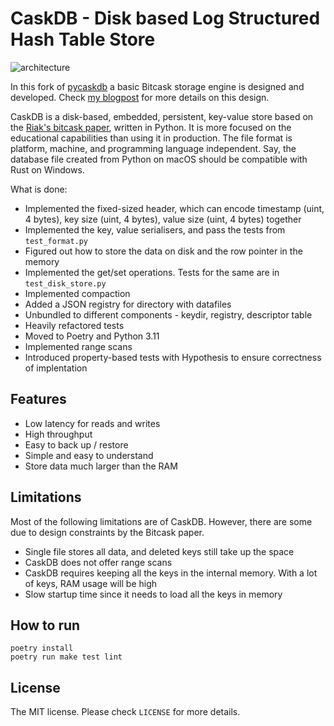 # CaskDB - Disk based Log Structured Hash Table Store

![architecture](https://user-images.githubusercontent.com/640792/167299554-0fc44510-d500-4347-b680-258e224646fa.png)

In this fork of [pycaskdb](https://github.com/avinassh/py-caskdb) a basic Bitcask storage engine
is designed and developed. Check [my blogpost](https://omniverse.ru/blog/2023/04/23/riak/) for more details
on this design.

CaskDB is a disk-based, embedded, persistent, key-value store based on the [Riak's bitcask paper](https://riak.com/assets/bitcask-intro.pdf), written in Python. It is more focused on the educational capabilities than using it in production. The file format is platform, machine, and programming language independent. Say, the database file created from Python on macOS should be compatible with Rust on Windows.


What is done:
- Implemented the fixed-sized header, which can encode timestamp (uint, 4 bytes), key size (uint, 4 bytes), value size (uint, 4 bytes) together 
- Implemented the key, value serialisers, and pass the tests from `test_format.py`
- Figured out how to store the data on disk and the row pointer in the memory
- Implemented the get/set operations. Tests for the same are in `test_disk_store.py`
- Implemented compaction
- Added a JSON registry for directory with datafiles 
- Unbundled to different components - keydir, registry, descriptor table
- Heavily refactored tests
- Moved to Poetry and Python 3.11
- Implemented range scans
- Introduced property-based tests with Hypothesis to ensure correctness of implentation

## Features
- Low latency for reads and writes
- High throughput
- Easy to back up / restore 
- Simple and easy to understand
- Store data much larger than the RAM

## Limitations
Most of the following limitations are of CaskDB. However, there are some due to design constraints by the Bitcask paper.

- Single file stores all data, and deleted keys still take up the space
- CaskDB does not offer range scans
- CaskDB requires keeping all the keys in the internal memory. With a lot of keys, RAM usage will be high 
- Slow startup time since it needs to load all the keys in memory

## How to run

	poetry install
    poetry run make test lint

## License
The MIT license. Please check `LICENSE` for more details.

